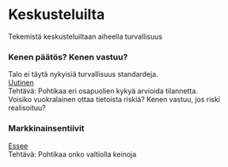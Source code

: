 # Keskusteluilta
Tekemistä keskusteluiltaan aiheella turvallisuus

### Kenen päätös? Kenen vastuu?
Talo ei täytä nykyisiä turvallisuus standardeja. <br>
[Uutinen](https://www.is.fi/taloussanomat/art-2000008303850.html)<br>
Tehtävä: Pohtikaa eri osapuolien kykyä arvioida tilannetta. <br>
Voisiko vuokralainen ottaa tietoista riskiä? Kenen vastuu, jos riski realisoituu?

### Markkinainsentiivit
[Essee](https://github.com/EternalAzure/Essays/blob/main/Why%20Information%20Security%20is%20Hard.md)<br>
Tehtävä: Pohtikaa onko valtiolla keinoja 
